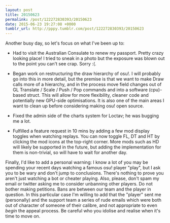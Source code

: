 ```yaml
---
layout: post
title: 20150623
permalink: /post/122272830393/20150623
date: 2015-06-23 19:27:08 +0000
tumblr_url: http://pppy.tumblr.com/post/122272830393/20150623
---
```

 Another busy day, so let's focus on what I've been up to:

- Had to visit the Australian Consulate to renew my passport. Pretty crazy looking place! I tried to sneak in a photo but the exposure was blown out to the point you can't see crap. Sorry :(.

- Began work on restructuring the draw hierarchy of osu!. I will probably go into this in more detail, but the premise is that we want to make Draw calls more of a hierarchy, and in the process move field changes out of GL Translate / Scale / Push / Pop commands and into a software (cpu)-based struct. This will allow for more flexibility, cleaner code and potentially new GPU-side optimisations. It is also one of the main areas I want to clean up before considering making osu! open source.

- Fixed the admin side of the charts system for Loctav; he was bugging me a lot.

- Fulfilled a feature request in 10 mins by adding a few mod display toggles when watching replays. You can now toggle FL, DT and HT by clicking the mod icons at the top-right corner. More mods such as HD will likely be supported in the future, but adding the implementation for them is non-trivial, so will have to wait for another day.

Finally, I'd like to add a personal warning: I know a lot of you may be spending your recent days watching a famous osu! player "play", but I ask you to be wary and don't jump to conclusions. There's nothing to prove you aren't just watching a bot or cheater playing. Also, please, don't spam my email or twitter asking me to consider unbanning other players. Do not bother making petitions. Bans are between our team and the player in question. In this particular case I'm willing to add that the "player" sent me (personally) and the support team a series of rude emails which were both out of character of someone of their calibre, and not appropriate to even *begin* the appeal process. Be careful who you idolise and realise when it's time to move on.